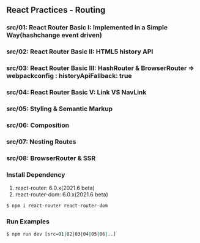 ## React Practices - Routing

### src/01: React Router Basic I: Implemented in a Simple Way(hashchange event driven)
### src/02: React Router Basic II: HTML5 history API
### src/03: React Router Basic III: HashRouter &amp;  BrowserRouter => webpackconfig : historyApiFallback: true
### src/04: React Router Basic V: Link VS NavLink
### src/05: Styling &amp; Semantic Markup
### src/06: Composition
### src/07: Nesting Routes
### src/08: BrowserRouter & SSR

### Install Dependency
1. react-router: 6.0.x(2021.6 beta)
2. react-router-dom: 6.0.x(2021.6 beta)

```bash
$ npm i react-router react-router-dom
```

### Run Examples
```bash
$ npm run dev [src=01|02|03|04|05|06|..]
```